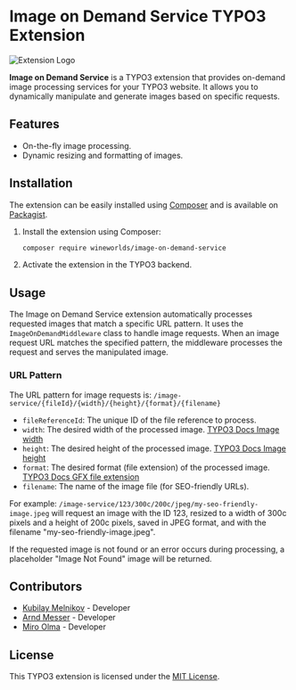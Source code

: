 # Image on Demand Service TYPO3 Extension

![Extension Logo](https://www.wineworlds.de/logo.png)

**Image on Demand Service** is a TYPO3 extension that provides on-demand image processing services for your TYPO3 website. It allows you to dynamically manipulate and generate images based on specific requests.

## Features

- On-the-fly image processing.
- Dynamic resizing and formatting of images.

## Installation

The extension can be easily installed using [Composer](https://getcomposer.org/) and is available on [Packagist](https://packagist.org/packages/wineworlds/image-on-demand-service).

1. Install the extension using Composer:
   ```bash
   composer require wineworlds/image-on-demand-service
   ```
2. Activate the extension in the TYPO3 backend.

## Usage

The Image on Demand Service extension automatically processes requested images that match a specific URL pattern. It uses the `ImageOnDemandMiddleware` class to handle image requests. When an image request URL matches the specified pattern, the middleware processes the request and serves the manipulated image.

### URL Pattern

The URL pattern for image requests is: `/image-service/{fileId}/{width}/{height}/{format}/{filename}`

- `fileReferenceId`: The unique ID of the file reference to process.
- `width`: The desired width of the processed image. [TYPO3 Docs Image width](https://docs.typo3.org/m/typo3/reference-typoscript/main/en-us/Functions/Imgresource.html#width)
- `height`: The desired height of the processed image. [TYPO3 Docs Image height](https://docs.typo3.org/m/typo3/reference-typoscript/main/en-us/Functions/Imgresource.html#height)
- `format`: The desired format (file extension) of the processed image. [TYPO3 Docs GFX file extension](https://docs.typo3.org/m/typo3/reference-coreapi/main/en-us/Configuration/Typo3ConfVars/GFX.html#imagefile-ext)
- `filename`: The name of the image file (for SEO-friendly URLs).

For example: `/image-service/123/300c/200c/jpeg/my-seo-friendly-image.jpeg` will request an image with the ID 123, resized to a width of 300c pixels and a height of 200c pixels, saved in JPEG format, and with the filename "my-seo-friendly-image.jpeg".

If the requested image is not found or an error occurs during processing, a placeholder "Image Not Found" image will be returned.

## Contributors

- [Kubilay Melnikov](https://www.wineworlds.de/team#kubilay_melnikov) - Developer
- [Arnd Messer](https://www.wineworlds.de/team#arnd_messer) - Developer
- [Miro Olma](https://www.wineworlds.de/team#miro_olma) - Developer

## License

This TYPO3 extension is licensed under the [MIT License](LICENSE).
